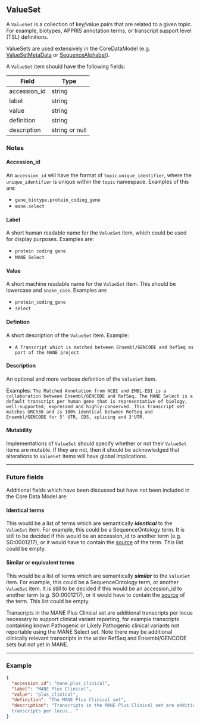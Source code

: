 ## ValueSet

A `ValueSet` is a collection of key/value pairs that are related to a given topic. For example, biotypes, APPRIS annotation terms, or transcript support level (TSL) definitions.

ValueSets are used extensively in the CoreDataModel (e.g. [ValueSetMetaData](./metadata.md) or [SequenceAlphabet](./sequence_alphabet.md)).

A `ValueSet` item should have the following fields:

| Field        | Type           |
|--------------|----------------|
| accession_id | string         |
| label        | string         |
| value        | string         |
| definition   | string         |
| description  | string or null |

### Notes

#### Accession_id
An `accession_id` will have the format of `topic`.`unique_identifier`, where the `unique_identifier` is unique within the `topic` namespace.  Examples of this are:
- `gene_biotype.protein_coding_gene`
- `mane.select`


#### Label
A short human readable name for the `ValueSet` item, which could be used for display purposes.
Examples are:
- `protein coding gene`
- `MANE Select`


#### Value
A short machine readable name for the `ValueSet` item.  This should be lowercase and `snake_case`.
Examples are:
- `protein_coding_gene`
- `select`


#### Defintion
A short description of the `ValueSet` item.
Example:
- `A Transcript which is matched between Ensembl/GENCODE and RefSeq as part of the MANE project`


#### Description
An optional and more verbose definition of the `ValueSet` item.

Examples:
`The Matched Annotation from NCBI and EMBL-EBI is a collaboration between Ensembl/GENCODE and RefSeq. The MANE Select is a default transcript per human gene that is representative of biology, well-supported, expressed and highly-conserved. This transcript set matches GRCh38 and is 100% identical between RefSeq and Ensembl/GENCODE for 5' UTR, CDS, splicing and 3'UTR.`


#### Mutability
Implementations of `ValueSet` should specify whether or not their `ValueSet` items are mutable.  If they are not, then it should be acknowledged that alterations to `ValueSet` items will have global implications.


----

### Future fields
Additional fields which have been discussed but have not been included in the Core Data Model are:

#### Identical terms
This would be a list of terms which are semantically ***identical*** to the `ValueSet` item.  For example, this could be a SequenceOntology term.  It is still to be decided if this would be an accession_id to another term (e.g. SO:0001217), or it would have to contain the [source](./external_db.md) of the term.  This list could be empty.

#### Similar or equivalent terms
This would be a list of terms which are semantically ***similar*** to the `ValueSet` item.  For example, this could be a SequenceOntology term, or another `ValueSet` item.  It is still to be decided if this would be an accession_id to another term (e.g. SO:0001217), or it would have to contain the [source](./external_db.md) of the term.  This list could be empty.


Transcripts in the MANE Plus Clinical set are additional transcripts per locus necessary to support clinical variant reporting, for example transcripts containing known Pathogenic or Likely Pathogenic clinical variants not reportable using the MANE Select set. Note there may be additional clinically relevant transcripts in the wider RefSeq and Ensembl/GENCODE sets but not yet in MANE.																						

---

### Example

```json
{
  "accession_id": "mane.plus_clinical",
  "label": "MANE Plus Clinical",
  "value": "plus_clinical",
  "definition": "The MANE Plus Clinical set",
  "description": "Transcripts in the MANE Plus Clinical set are additional
  transcripts per locus..."
}
```
